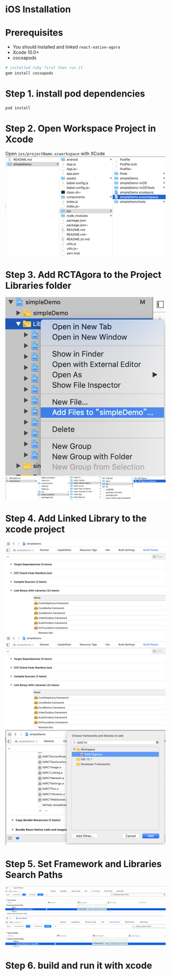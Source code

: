 # iOS Installation

# Prerequisites
* You should installed and linked `react-native-agora`
* Xcode 10.0+
* cocoapods

```bash
# installed ruby first then run it
gem install cocoapods
```

# Step 1. install pod dependencies
```bash
pod install
```

# Step 2. Open Workspace Project in Xcode  
Open `ios/projectName.xcworkspace` with XCode
![Step 2](./IOS_INSTALLATION/1.2_OpenProject.png)

# Step 3. Add RCTAgora to the Project Libraries folder
![Step 3.1](./IOS_INSTALLATION/1.3_Add_Files_To_Project.png)
![Step 3.2](./IOS_INSTALLATION/1.3.1_RCTAgora.png)

# Step 4. Add Linked Library to the xcode project
![Step 4.1](./IOS_INSTALLATION/1.4.1_SET_LINKED_LIBARIES.png)
![Step 4.2](./IOS_INSTALLATION/1.4.1_SET_LINKED_LIBARIES.png)
![Step 4.3](./IOS_INSTALLATION/1.4.2_SET_RCTAgora.a.png)

# Step 5. Set Framework and Libraries Search Paths
![Step 5.1](./IOS_INSTALLATION/1.5.1_Add_Framework_Search_Paths.png)
![Step 5.2](./IOS_INSTALLATION/1.5.2_Add_Library_Search_Paths.png)


# Step 6. build and run it with xcode


